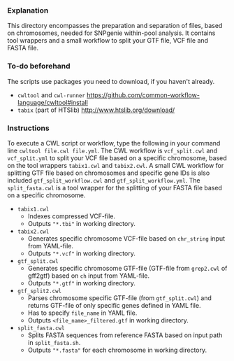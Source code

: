 ### Explanation ###

This directory encompasses the preparation and separation of files, based on chromosomes, needed for SNPgenie within-pool analysis. It contains tool wrappers and a small workflow to split your GTF file, VCF file and FASTA file.

### To-do beforehand ###

The scripts use packages you need to download, if you haven't already.
- `cwltool` and `cwl-runner` https://github.com/common-workflow-language/cwltool#install
- `tabix` (part of HTSlib) http://www.htslib.org/download/

### Instructions ###
To execute a CWL script or workflow, type the following in your command line `cwltool file.cwl file.yml`. 
The CWL workflow is `vcf_split.cwl` and `vcf_split.yml` to split your VCF file based on a specific chromosome, based on the tool wrappers `tabix1.cwl` and `tabix2.cwl`. A small CWL workflow for splitting GTF file based on chromosomes and specific gene IDs is also included `gtf_split_workflow.cwl` and `gtf_split_workflow.yml`. The `split_fasta.cwl` is a tool wrapper for the splitting of your FASTA file based on a specific chromosome.
- `tabix1.cwl`
    - Indexes compressed VCF-file. 
    - Outputs `"*.tbi"` in working directory.
- `tabix2.cwl`
    - Generates specific chromosome VCF-file based on `chr_string` input from YAML-file. 
    - Outputs `"*.vcf"` in working directory.
- `gtf_split.cwl`
    - Generates specific chromosome GTF-file (GTF-file from `grep2.cwl` of gff2gtf) based on `ch` input from YAML-file. 
    - Outputs `"*.gtf"` in working directory.
- `gtf_split2.cwl`
    - Parses chromosome specific GTF-file (from `gtf_split.cwl`) and returns GTF-file of only specific genes defined in YAML file.
    - Has to specify `file_name` in YAML file.
    - Outputs `<file_name>_filtered.gtf` in working directory.
- `split_fasta.cwl`
    - Splits FASTA sequences from reference FASTA based on input path in `split_fasta.sh`. 
    - Outputs `"*.fasta"` for each chromosome in working directory.
